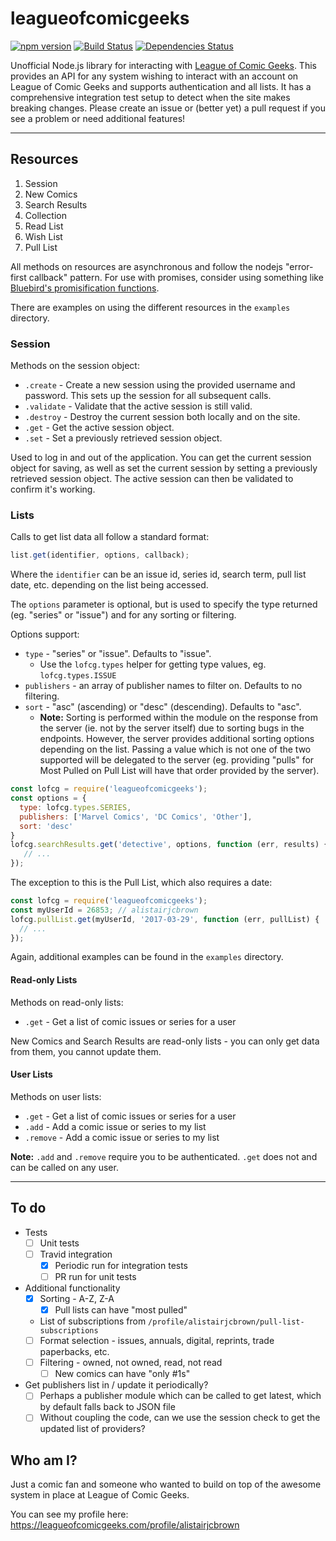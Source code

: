# leagueofcomicgeeks

[![npm version](https://badge.fury.io/js/leagueofcomicgeeks.svg)](https://badge.fury.io/js/leagueofcomicgeeks)
[![Build Status](https://travis-ci.org/alistairjcbrown/leagueofcomicgeeks.svg?branch=master)](https://travis-ci.org/alistairjcbrown/leagueofcomicgeeks)
[![Dependencies Status](https://david-dm.org/alistairjcbrown/leagueofcomicgeeks/status.svg)](https://david-dm.org/alistairjcbrown/leagueofcomicgeeks)

Unofficial Node.js library for interacting with [League of Comic Geeks](https://leagueofcomicgeeks.com/). This provides an API for any system wishing to interact with an account on League of Comic Geeks and supports authentication and all lists. It has a comprehensive integration test setup to detect when the site makes breaking changes. Please create an issue or (better yet) a pull request if you see a problem or need additional features!

---

## Resources

1. Session
1. New Comics
1. Search Results
1. Collection
1. Read List
1. Wish List
1. Pull List

All methods on resources are asynchronous and follow the nodejs "error-first callback" pattern. For use with promises, consider using something like [Bluebird's promisification functions](http://bluebirdjs.com/docs/api/promisification.html).

There are examples on using the different resources in the `examples` directory.

### Session

Methods on the session object:
 - `.create` - Create a new session using the provided username and password. This sets up the session for all subsequent calls.
 - `.validate` - Validate that the active session is still valid.
 - `.destroy` - Destroy the current session both locally and on the site.
 - `.get` - Get the active session object.
 - `.set` - Set a previously retrieved session object.

Used to log in and out of the application. You can get the current session object for saving, as well as set the current session by setting a previously retrieved session object. The active session can then be validated to confirm it's working.

### Lists

Calls to get list data all follow a standard format:

```js
list.get(identifier, options, callback);
```

Where the `identifier` can be an issue id, series id, search term, pull list date, etc. depending on the list being accessed.

The `options` parameter is optional, but is used to specify the type returned (eg. "series" or "issue") and for any sorting or filtering.

Options support:
 - `type` - "series" or "issue". Defaults to "issue".
   - Use the `lofcg.types` helper for getting type values, eg. `lofcg.types.ISSUE`
 - `publishers` - an array of publisher names to filter on. Defaults to no filtering.
 - `sort` - "asc" (ascending) or "desc" (descending). Defaults to "asc".
   - **Note:** Sorting is performed within the module on the response from the server (ie. not by the server itself) due to sorting bugs in the endpoints. However, the server provides additional sorting options depending on the list. Passing a value which is not one of the two supported will be delegated to the server (eg. providing "pulls" for Most Pulled on Pull List will have that order provided by the server).

```js
const lofcg = require('leagueofcomicgeeks');
const options = {
  type: lofcg.types.SERIES,
  publishers: ['Marvel Comics', 'DC Comics', 'Other'],
  sort: 'desc'
}
lofcg.searchResults.get('detective', options, function (err, results) {
   // ...
});
```

The exception to this is the Pull List, which also requires a date:

```js
const lofcg = require('leagueofcomicgeeks');
const myUserId = 26853; // alistairjcbrown
lofcg.pullList.get(myUserId, '2017-03-29', function (err, pullList) {
  // ...
});
```

Again, additional examples can be found in the `examples` directory.

#### Read-only Lists

Methods on read-only lists:
 - `.get` - Get a list of comic issues or series for a user

New Comics and Search Results are read-only lists - you can only get data from them, you cannot update them.

#### User Lists

Methods on user lists:
 - `.get` - Get a list of comic issues or series for a user
 - `.add` - Add a comic issue or series to my list
 - `.remove` - Add a comic issue or series to my list

**Note:** `.add` and `.remove` require you to be authenticated. `.get` does not and can be called on any user.

---

## To do

 - Tests
   - [ ] Unit tests
   - [ ] Travid integration
     - [x] Periodic run for integration tests
     - [ ] PR run for unit tests

 - Additional functionality
   - [x] Sorting - A-Z, Z-A
     - [x] Pull lists can have "most pulled"
   - List of subscriptions from `/profile/alistairjcbrown/pull-list-subscriptions`
   - [ ] Format selection - issues, annuals, digital, reprints, trade paperbacks, etc.
   - [ ] Filtering - owned, not owned, read, not read
     - [ ] New comics can have "only #1s"

 - Get publishers list in / update it periodically?
   - [ ] Perhaps a publisher module which can be called to get latest, which by default falls back to JSON file
   - [ ] Without coupling the code, can we use the session check to get the updated list of providers?

## Who am I?

Just a comic fan and someone who wanted to build on top of the awesome system in place at League of Comic Geeks.

You can see my profile here: https://leagueofcomicgeeks.com/profile/alistairjcbrown
